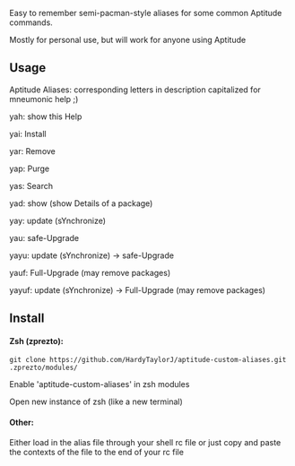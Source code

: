 Easy to remember semi-pacman-style aliases for some common Aptitude commands.

Mostly for personal use, but will work for anyone using Aptitude

## Usage
Aptitude Aliases: corresponding letters in description capitalized for mneumonic help ;)

yah: show this Help

yai: Install

yar: Remove

yap: Purge

yas: Search

yad: show (show Details of a package)

yay: update (sYnchronize)

yau: safe-Upgrade

yayu: update (sYnchronize) -> safe-Upgrade

yauf: Full-Upgrade (may remove packages)

yayuf: update (sYnchronize) -> Full-Upgrade (may remove packages)

## Install
#### Zsh (zprezto): 
    git clone https://github.com/HardyTaylorJ/aptitude-custom-aliases.git .zprezto/modules/

Enable 'aptitude-custom-aliases' in zsh modules

Open new instance of zsh (like a new terminal)

#### Other:
Either load in the alias file through your shell rc file or just copy and paste the contexts of the file to the end of your rc file
